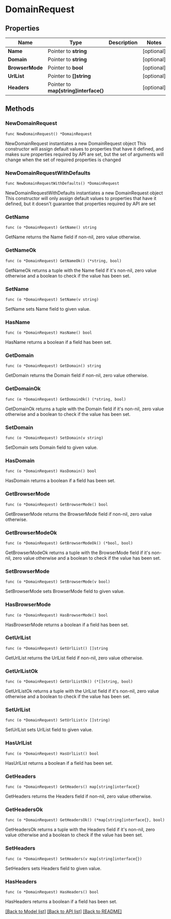 # DomainRequest

## Properties

Name | Type | Description | Notes
------------ | ------------- | ------------- | -------------
**Name** | Pointer to **string** |  | [optional] 
**Domain** | Pointer to **string** |  | [optional] 
**BrowserMode** | Pointer to **bool** |  | [optional] 
**UrlList** | Pointer to **[]string** |  | [optional] 
**Headers** | Pointer to **map[string]interface{}** |  | [optional] 

## Methods

### NewDomainRequest

`func NewDomainRequest() *DomainRequest`

NewDomainRequest instantiates a new DomainRequest object
This constructor will assign default values to properties that have it defined,
and makes sure properties required by API are set, but the set of arguments
will change when the set of required properties is changed

### NewDomainRequestWithDefaults

`func NewDomainRequestWithDefaults() *DomainRequest`

NewDomainRequestWithDefaults instantiates a new DomainRequest object
This constructor will only assign default values to properties that have it defined,
but it doesn't guarantee that properties required by API are set

### GetName

`func (o *DomainRequest) GetName() string`

GetName returns the Name field if non-nil, zero value otherwise.

### GetNameOk

`func (o *DomainRequest) GetNameOk() (*string, bool)`

GetNameOk returns a tuple with the Name field if it's non-nil, zero value otherwise
and a boolean to check if the value has been set.

### SetName

`func (o *DomainRequest) SetName(v string)`

SetName sets Name field to given value.

### HasName

`func (o *DomainRequest) HasName() bool`

HasName returns a boolean if a field has been set.

### GetDomain

`func (o *DomainRequest) GetDomain() string`

GetDomain returns the Domain field if non-nil, zero value otherwise.

### GetDomainOk

`func (o *DomainRequest) GetDomainOk() (*string, bool)`

GetDomainOk returns a tuple with the Domain field if it's non-nil, zero value otherwise
and a boolean to check if the value has been set.

### SetDomain

`func (o *DomainRequest) SetDomain(v string)`

SetDomain sets Domain field to given value.

### HasDomain

`func (o *DomainRequest) HasDomain() bool`

HasDomain returns a boolean if a field has been set.

### GetBrowserMode

`func (o *DomainRequest) GetBrowserMode() bool`

GetBrowserMode returns the BrowserMode field if non-nil, zero value otherwise.

### GetBrowserModeOk

`func (o *DomainRequest) GetBrowserModeOk() (*bool, bool)`

GetBrowserModeOk returns a tuple with the BrowserMode field if it's non-nil, zero value otherwise
and a boolean to check if the value has been set.

### SetBrowserMode

`func (o *DomainRequest) SetBrowserMode(v bool)`

SetBrowserMode sets BrowserMode field to given value.

### HasBrowserMode

`func (o *DomainRequest) HasBrowserMode() bool`

HasBrowserMode returns a boolean if a field has been set.

### GetUrlList

`func (o *DomainRequest) GetUrlList() []string`

GetUrlList returns the UrlList field if non-nil, zero value otherwise.

### GetUrlListOk

`func (o *DomainRequest) GetUrlListOk() (*[]string, bool)`

GetUrlListOk returns a tuple with the UrlList field if it's non-nil, zero value otherwise
and a boolean to check if the value has been set.

### SetUrlList

`func (o *DomainRequest) SetUrlList(v []string)`

SetUrlList sets UrlList field to given value.

### HasUrlList

`func (o *DomainRequest) HasUrlList() bool`

HasUrlList returns a boolean if a field has been set.

### GetHeaders

`func (o *DomainRequest) GetHeaders() map[string]interface{}`

GetHeaders returns the Headers field if non-nil, zero value otherwise.

### GetHeadersOk

`func (o *DomainRequest) GetHeadersOk() (*map[string]interface{}, bool)`

GetHeadersOk returns a tuple with the Headers field if it's non-nil, zero value otherwise
and a boolean to check if the value has been set.

### SetHeaders

`func (o *DomainRequest) SetHeaders(v map[string]interface{})`

SetHeaders sets Headers field to given value.

### HasHeaders

`func (o *DomainRequest) HasHeaders() bool`

HasHeaders returns a boolean if a field has been set.


[[Back to Model list]](../README.md#documentation-for-models) [[Back to API list]](../README.md#documentation-for-api-endpoints) [[Back to README]](../README.md)


